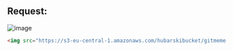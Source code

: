 ## __Request__:
<img src="https://i.ibb.co/cY365dZ/image.png" alt="image" border="0">
  
```html
<img src="https://s3-eu-central-1.amazonaws.com/hubarskibucket/gitmeme.jpg"/>
```